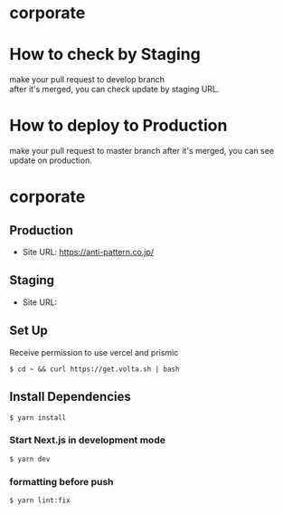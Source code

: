 # corporate

# How to check by Staging

make your pull request to develop branch  
after it's merged, you can check update by staging URL.

# How to deploy to Production

make your pull request to master branch
after it's merged, you can see update on production.

# corporate

## Production

- Site URL: https://anti-pattern.co.jp/

## Staging

- Site URL:

## Set Up

Receive permission to use vercel and prismic

```
$ cd ~ && curl https://get.volta.sh | bash
```

## Install Dependencies

```
$ yarn install
```

### Start Next.js in development mode

```
$ yarn dev
```

### formatting before push

```
$ yarn lint:fix
```
